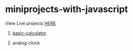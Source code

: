 # miniprojects-with-javascript


View Live projects <a href="https://loagsword.github.io/miniprojects-with-javascript" target="_blank">HERE</a>

1. <a href="https://loagsword.github.io/miniprojects-with-javascript/basic-calculator" target="_blank">basic-calculator</a>

2. analog-clock

